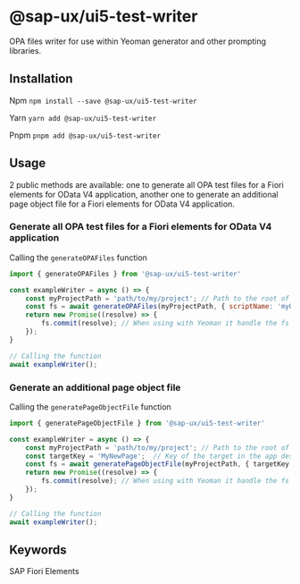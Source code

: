 # @sap-ux/ui5-test-writer

OPA files writer for use within Yeoman generator and other prompting libraries. 


## Installation
Npm
`npm install --save @sap-ux/ui5-test-writer`

Yarn
`yarn add @sap-ux/ui5-test-writer`

Pnpm
`pnpm add @sap-ux/ui5-test-writer`

## Usage

2 public methods are available: one to generate all OPA test files for a Fiori elements for OData V4 application, another one to generate an additional page object file for a Fiori elements for OData V4 application.


### Generate all OPA test files for a Fiori elements for OData V4 application

Calling the `generateOPAFiles` function
```javascript
import { generateOPAFiles } from '@sap-ux/ui5-test-writer'

const exampleWriter = async () => {
    const myProjectPath = 'path/to/my/project'; // Path to the root of the Fiori app
    const fs = await generateOPAFiles(myProjectPath, { scriptName: 'myOpaTest' });
    return new Promise((resolve) => {
        fs.commit(resolve); // When using with Yeoman it handle the fs commit.
    });
}

// Calling the function
await exampleWriter();

```

### Generate an additional page object file

Calling the `generatePageObjectFile` function
```javascript
import { generatePageObjectFile } from '@sap-ux/ui5-test-writer'

const exampleWriter = async () => {
    const myProjectPath = 'path/to/my/project'; // Path to the root of the Fiori app
    const targetKey = 'MyNewPage';  // Key of the target in the app descriptor (in sap.ui5/routing/targets)
    const fs = await generatePageObjectFile(myProjectPath, { targetKey });
    return new Promise((resolve) => {
        fs.commit(resolve); // When using with Yeoman it handle the fs commit.
    });
}

// Calling the function
await exampleWriter();

```

## Keywords
SAP Fiori Elements
